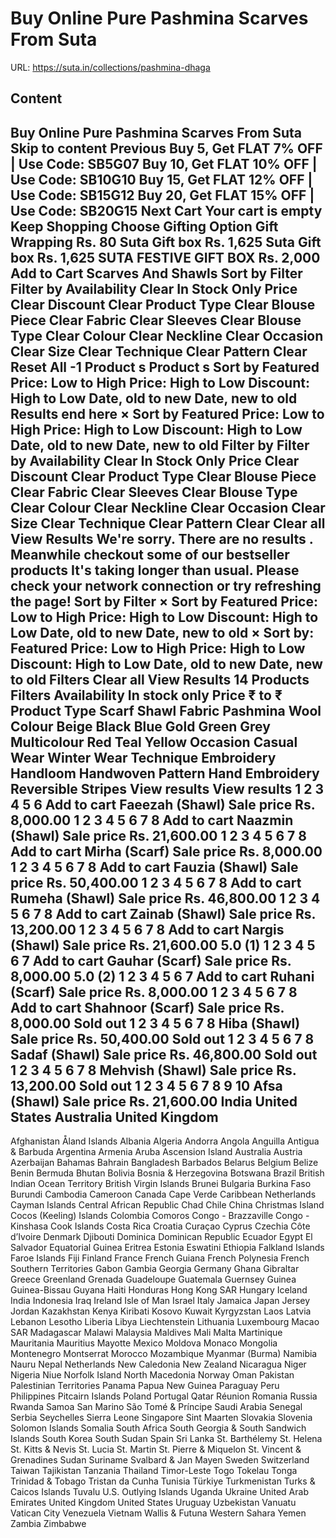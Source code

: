 # Buy Online Pure Pashmina Scarves From Suta

URL: https://suta.in/collections/pashmina-dhaga

## Content

Buy Online Pure Pashmina Scarves From Suta
Skip to content
Previous
Buy 5, Get FLAT 7% OFF | Use Code: SB5G07
Buy 10, Get FLAT 10% OFF | Use Code: SB10G10
Buy 15, Get FLAT 12% OFF | Use Code: SB15G12
Buy 20, Get FLAT 15% OFF | Use Code: SB20G15
Next
Cart
Your cart is empty
Keep Shopping
Choose Gifting Option
Gift Wrapping
Rs. 80
Suta Gift box
Rs. 1,625
Suta Gift box
Rs. 1,625
SUTA FESTIVE GIFT BOX
Rs. 2,000
Add to Cart
Scarves And Shawls
Sort by
Filter
Filter by
Availability
Clear
In Stock Only
Price
Clear
Discount
Clear
Product Type
Clear
Blouse Piece
Clear
Fabric
Clear
Sleeves
Clear
Blouse Type
Clear
Colour
Clear
Neckline
Clear
Occasion
Clear
Size
Clear
Technique
Clear
Pattern
Clear
Reset All
-1
Product
s
Product
s
Sort by
Featured
Price: Low to High
Price: High to Low
Discount: High to Low
Date, old to new
Date, new to old
Results end here
×
Sort by
Featured
Price: Low to High
Price: High to Low
Discount: High to Low
Date, old to new
Date, new to old
Filter by
Filter by
Availability
Clear
In Stock Only
Price
Clear
Discount
Clear
Product Type
Clear
Blouse Piece
Clear
Fabric
Clear
Sleeves
Clear
Blouse Type
Clear
Colour
Clear
Neckline
Clear
Occasion
Clear
Size
Clear
Technique
Clear
Pattern
Clear
Clear all
View Results
We're sorry. There are no results
.
Meanwhile checkout some of our bestseller products
It's taking longer than usual. Please check your network connection or try refreshing the page!
Sort by
Filter
×
Sort by
Featured
Price: Low to High
Price: High to Low
Discount: High to Low
Date, old to new
Date, new to old
×
Sort by:
Featured
Price: Low to High
Price: High to Low
Discount: High to Low
Date, old to new
Date, new to old
Filters
Clear all
View Results
14 Products
Filters
Availability
In stock only
Price
₹
to
₹
Product Type
Scarf
Shawl
Fabric
Pashmina
Wool
Colour
Beige
Black
Blue
Gold
Green
Grey
Multicolour
Red
Teal
Yellow
Occasion
Casual Wear
Winter Wear
Technique
Embroidery
Handloom
Handwoven
Pattern
Hand Embroidery
Reversible
Stripes
View results
View results
1
2
3
4
5
6
Add to cart
Faeezah (Shawl)
Sale price
Rs. 8,000.00
1
2
3
4
5
6
7
8
Add to cart
Naazmin (Shawl)
Sale price
Rs. 21,600.00
1
2
3
4
5
6
7
8
Add to cart
Mirha (Scarf)
Sale price
Rs. 8,000.00
1
2
3
4
5
6
7
8
Add to cart
Fauzia (Shawl)
Sale price
Rs. 50,400.00
1
2
3
4
5
6
7
8
Add to cart
Rumeha (Shawl)
Sale price
Rs. 46,800.00
1
2
3
4
5
6
7
8
Add to cart
Zainab (Shawl)
Sale price
Rs. 13,200.00
1
2
3
4
5
6
7
8
Add to cart
Nargis (Shawl)
Sale price
Rs. 21,600.00
5.0
(1)
1
2
3
4
5
6
7
Add to cart
Gauhar (Scarf)
Sale price
Rs. 8,000.00
5.0
(2)
1
2
3
4
5
6
7
Add to cart
Ruhani (Scarf)
Sale price
Rs. 8,000.00
1
2
3
4
5
6
7
8
Add to cart
Shahnoor (Scarf)
Sale price
Rs. 8,000.00
Sold out
1
2
3
4
5
6
7
8
Hiba (Shawl)
Sale price
Rs. 50,400.00
Sold out
1
2
3
4
5
6
7
8
Sadaf (Shawl)
Sale price
Rs. 46,800.00
Sold out
1
2
3
4
5
6
7
8
Mehvish (Shawl)
Sale price
Rs. 13,200.00
Sold out
1
2
3
4
5
6
7
8
9
10
Afsa (Shawl)
Sale price
Rs. 21,600.00
India
United States
Australia
United Kingdom
---
Afghanistan
Åland Islands
Albania
Algeria
Andorra
Angola
Anguilla
Antigua & Barbuda
Argentina
Armenia
Aruba
Ascension Island
Australia
Austria
Azerbaijan
Bahamas
Bahrain
Bangladesh
Barbados
Belarus
Belgium
Belize
Benin
Bermuda
Bhutan
Bolivia
Bosnia & Herzegovina
Botswana
Brazil
British Indian Ocean Territory
British Virgin Islands
Brunei
Bulgaria
Burkina Faso
Burundi
Cambodia
Cameroon
Canada
Cape Verde
Caribbean Netherlands
Cayman Islands
Central African Republic
Chad
Chile
China
Christmas Island
Cocos (Keeling) Islands
Colombia
Comoros
Congo - Brazzaville
Congo - Kinshasa
Cook Islands
Costa Rica
Croatia
Curaçao
Cyprus
Czechia
Côte d’Ivoire
Denmark
Djibouti
Dominica
Dominican Republic
Ecuador
Egypt
El Salvador
Equatorial Guinea
Eritrea
Estonia
Eswatini
Ethiopia
Falkland Islands
Faroe Islands
Fiji
Finland
France
French Guiana
French Polynesia
French Southern Territories
Gabon
Gambia
Georgia
Germany
Ghana
Gibraltar
Greece
Greenland
Grenada
Guadeloupe
Guatemala
Guernsey
Guinea
Guinea-Bissau
Guyana
Haiti
Honduras
Hong Kong SAR
Hungary
Iceland
India
Indonesia
Iraq
Ireland
Isle of Man
Israel
Italy
Jamaica
Japan
Jersey
Jordan
Kazakhstan
Kenya
Kiribati
Kosovo
Kuwait
Kyrgyzstan
Laos
Latvia
Lebanon
Lesotho
Liberia
Libya
Liechtenstein
Lithuania
Luxembourg
Macao SAR
Madagascar
Malawi
Malaysia
Maldives
Mali
Malta
Martinique
Mauritania
Mauritius
Mayotte
Mexico
Moldova
Monaco
Mongolia
Montenegro
Montserrat
Morocco
Mozambique
Myanmar (Burma)
Namibia
Nauru
Nepal
Netherlands
New Caledonia
New Zealand
Nicaragua
Niger
Nigeria
Niue
Norfolk Island
North Macedonia
Norway
Oman
Pakistan
Palestinian Territories
Panama
Papua New Guinea
Paraguay
Peru
Philippines
Pitcairn Islands
Poland
Portugal
Qatar
Réunion
Romania
Russia
Rwanda
Samoa
San Marino
São Tomé & Príncipe
Saudi Arabia
Senegal
Serbia
Seychelles
Sierra Leone
Singapore
Sint Maarten
Slovakia
Slovenia
Solomon Islands
Somalia
South Africa
South Georgia & South Sandwich Islands
South Korea
South Sudan
Spain
Sri Lanka
St. Barthélemy
St. Helena
St. Kitts & Nevis
St. Lucia
St. Martin
St. Pierre & Miquelon
St. Vincent & Grenadines
Sudan
Suriname
Svalbard & Jan Mayen
Sweden
Switzerland
Taiwan
Tajikistan
Tanzania
Thailand
Timor-Leste
Togo
Tokelau
Tonga
Trinidad & Tobago
Tristan da Cunha
Tunisia
Türkiye
Turkmenistan
Turks & Caicos Islands
Tuvalu
U.S. Outlying Islands
Uganda
Ukraine
United Arab Emirates
United Kingdom
United States
Uruguay
Uzbekistan
Vanuatu
Vatican City
Venezuela
Vietnam
Wallis & Futuna
Western Sahara
Yemen
Zambia
Zimbabwe